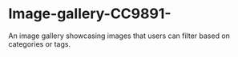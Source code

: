 # Image-gallery-CC9891-
An image gallery showcasing images that users can filter based on categories or tags.
